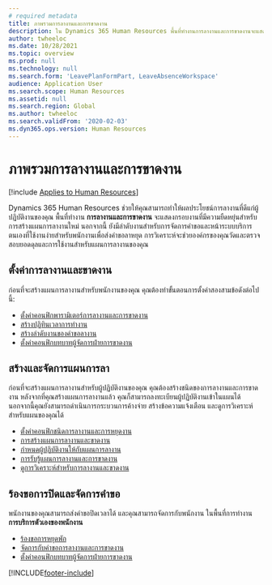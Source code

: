 ```yaml
---
# required metadata
title: ภาพรวมการลางานและการขาดงาน
description: ใน Dynamics 365 Human Resources พื้นที่ทำงานการลางานและการขาดงานจะแสดงกรอบงานที่มีความยืดหยุ่นสำหรับการสร้างแผนการลางานใหม่
author: twheeloc
ms.date: 10/28/2021
ms.topic: overview
ms.prod: null
ms.technology: null
ms.search.form: 'LeavePlanFormPart, LeaveAbsenceWorkspace'
audience: Application User
ms.search.scope: Human Resources
ms.assetid: null
ms.search.region: Global
ms.author: twheeloc
ms.search.validFrom: '2020-02-03'
ms.dyn365.ops.version: Human Resources
---
```


# <a name="leave-and-absence-overview"></a>ภาพรวมการลางานและการขาดงาน

[!include [Applies to Human Resources](../includes/applies-to-hr.md)]

Dynamics 365 Human Resources ช่วยให้คุณสามารถทำให้ผลประโยชน์การลางานที่ดีแก่ผู้ปฏิบัติงานของคุณ พื้นที่ทำงาน **การลางานและการขาดงาน** จะแสดงกรอบงานที่มีความยืดหยุ่นสำหรับการสร้างแผนการลางานใหม่ นอกจากนี้ ยังมีลำดับงานสำหรับการจัดการคำขอและหน้าระบบบริการตนเองที่ใช้งานง่ายสำหรับพนักงานเพื่อส่งคำขอลาหยุด การวิเคราะห์จะช่วยองค์กรของคุณวัดและตรวจสอบยอดดุลและการใช้งานสำหรับแผนการลางานของคุณ

## <a name="set-up-leave-and-absence"></a>ตั้งค่าการลางานและขาดงาน

ก่อนที่จะสร้างแผนการลางานสำหรับพนักงานของคุณ คุณต้องทำขั้นตอนการตั้งค่าสองสามข้อดังต่อไปนี้:

- [ตั้งค่าคอนฟิกพารามิเตอร์การลางานและการขาดงาน](hr-leave-and-absence-parameters.md)
- [สร้างปฏิทินเวลาการทำงาน](hr-leave-and-absence-working-time-calendar.md)
- [สร้างลำดับงานของคำขอลางาน](hr-leave-and-absence-workflow.md)
- [ตั้งค่าคอนฟิกบทบาทผู้จัดการฝ่ายการขาดงาน](hr-configure-absence-manager.md)

## <a name="create-and-manage-leave-plans"></a>สร้างและจัดการแผนการลา

ก่อนที่จะสร้างแผนการลางานสำหรับผู้ปฏิบัติงานของคุณ คุณต้องสร้างชนิดของการลางานและการขาดงาน หลังจากที่คุณสร้างแผนการลางานแล้ว คุณก็สามารถลงทะเบียนผู้ปฏิบัติงานเข้าในแผนได้ นอกจากนี้คุณยังสามารถดำเนินการกระบวนการค้างจ่าย สร้างข้อความแจ้งเตือน และดูการวิเคราะห์สำหรับแผนของคุณได้

- [ตั้งค่าคอนฟิกชนิดการลางานและการหยุดงาน](hr-leave-and-absence-types.md)
- [การสร้างแผนการลางานและขาดงาน](hr-leave-and-absence-plans.md)
- [กำหนดผู้ปฏิบัติงานให้กับแผนการลางาน](hr-leave-and-absence-enroll.md)
- [การรับรู้แผนการลางานและการขาดงาน](hr-leave-and-absence-accrue.md)
- [ดูการวิเคราะห์สำหรับการลางานและขาดงาน](hr-leave-and-absence-analytics.md)

## <a name="request-time-off-and-manage-requests"></a>ร้องขอการปิดและจัดการคำขอ

พนักงานของคุณสามารถส่งคำขอปิดเวลาได้ และคุณสามารถจัดการกับพนักงาน ในพื้นที่การทำงาน **การบริการตัวเองของพนักงาน**

- [ร้องขอการหยุดพัก](hr-employee-self-service-request-time-off.md)
- [จัดการกับคำขอการลางานและการขาดงาน](hr-employee-self-service-manage-requests.md)
- [ตั้งค่าคอนฟิกบทบาทผู้จัดการฝ่ายการขาดงาน](hr-configure-absence-manager.md)



[!INCLUDE[footer-include](../includes/footer-banner.md)]
